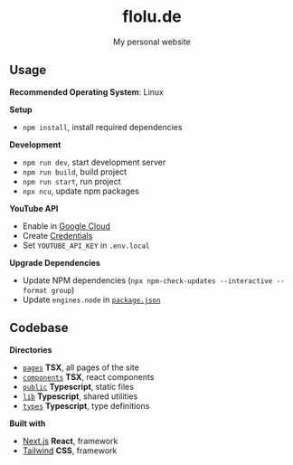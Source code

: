 <div align="center">
  <h1>flolu.de</h1>
  <p>My personal website</p>
</div>

## Usage

**Recommended Operating System**: Linux

**Setup**

- `npm install`, install required dependencies

**Development**

- `npm run dev`, start development server
- `npm run build`, build project
- `npm run start`, run project
- `npx ncu`, update npm packages

**YouTube API**

- Enable in [Google Cloud](https://console.cloud.google.com/apis/library/youtube.googleapis.com)
- Create [Credentials](https://console.cloud.google.com/apis/api/youtube.googleapis.com/metrics)
- Set `YOUTUBE_API_KEY` in `.env.local`

**Upgrade Dependencies**

- Update NPM dependencies (`npx npm-check-updates --interactive --format group`)
- Update `engines.node` in [`package.json`](package.json)

## Codebase

**Directories**

- [`pages`](pages) **TSX**, all pages of the site
- [`components`](components) **TSX**, react components
- [`public`](public) **Typescript**, static files
- [`lib`](lib) **Typescript**, shared utilities
- [`types`](types-service) **Typescript**, type definitions

**Built with**

- [Next.js](https://nextjs.org) **React**, framework
- [Tailwind](https://tailwindcss.com) **CSS**, framework

